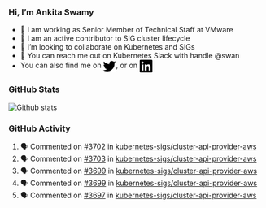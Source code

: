 ### Hi, I’m Ankita Swamy

- 💼 I am working as Senior Member of Technical Staff at VMware
- 👀 I am an active contributor to SIG cluster lifecycle 
- 💞️ I’m looking to collaborate on Kubernetes and SIGs
- 💬 You can reach me out on Kubernetes Slack with handle @swan
- You can also find me on <a href="https://twitter.com/SwamyAnkita" target="blank"><img align="center" src="https://raw.githubusercontent.com/Ankitasw/Ankitasw/master/svg/twitter.svg" alt="Ankitasw" height="25" width="25" color="#1DA1f2" /></a>, or on <a href="https://www.linkedin.com/in/Ankitaswamy/" target="blank"><img align="center" src="https://raw.githubusercontent.com/Ankitasw/Ankitasw/master/svg/linkedin.svg" alt="Ankitasw" height="25" width="25" /></a>

### GitHub Stats
![Github stats](https://github-readme-stats.vercel.app/api?username=Ankitasw&count_private=true&show_icons=true&theme=tokyonight)

### GitHub Activity 
<!--START_SECTION:activity-->
1. 🗣 Commented on [#3702](https://github.com/kubernetes-sigs/cluster-api-provider-aws/issues/3702) in [kubernetes-sigs/cluster-api-provider-aws](https://github.com/kubernetes-sigs/cluster-api-provider-aws)
2. 🗣 Commented on [#3703](https://github.com/kubernetes-sigs/cluster-api-provider-aws/issues/3703) in [kubernetes-sigs/cluster-api-provider-aws](https://github.com/kubernetes-sigs/cluster-api-provider-aws)
3. 🗣 Commented on [#3699](https://github.com/kubernetes-sigs/cluster-api-provider-aws/issues/3699) in [kubernetes-sigs/cluster-api-provider-aws](https://github.com/kubernetes-sigs/cluster-api-provider-aws)
4. 🗣 Commented on [#3699](https://github.com/kubernetes-sigs/cluster-api-provider-aws/issues/3699) in [kubernetes-sigs/cluster-api-provider-aws](https://github.com/kubernetes-sigs/cluster-api-provider-aws)
5. 🗣 Commented on [#3697](https://github.com/kubernetes-sigs/cluster-api-provider-aws/issues/3697) in [kubernetes-sigs/cluster-api-provider-aws](https://github.com/kubernetes-sigs/cluster-api-provider-aws)
<!--END_SECTION:activity-->
